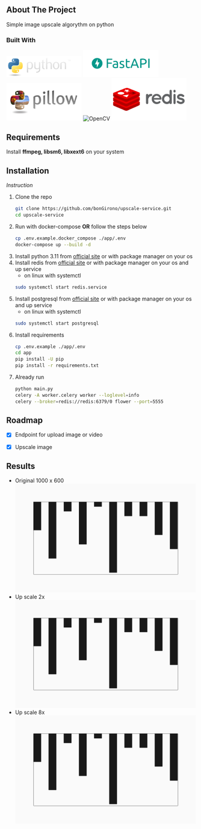 ## About The Project
Simple image upscale algorythm on python


### Built With

<img alt="Python" src="logo%2Fpython.png" width="200"/>
<img alt="FastApi" src="logo%2Ffastapi.png" width="200"/>
<img alt="Pillow" src="logo%2Fpillow.png" width="200"/>
<img alt="OpenCV" src="logo%2Fopencv.png)" width="200"/>
<img alt="Redis" src="logo%2Fredis.png" width="200"/>


## Requirements
Install **ffmpeg, libsm6, libxext6** on your system

## Installation

_Instruction_

1. Clone the repo
   ```sh
   git clone https://github.com/bonGirono/upscale-service.git
   cd upscale-service
   ```
2. Run with docker-compose **OR** follow the steps below 
   ```sh
   cp .env.example.docker_compose ./app/.env
   docker-compose up --build -d
   ```
3. Install python 3.11 from [official site](https://www.python.org) or with package manager on your os
4. Install redis from [official site](https://redis.io) or with package manager on your os and up service
   * on linux with systemctl
   ```sh
   sudo systemctl start redis.service
   ```
5. Install postgresql from [official site](https://www.postgresql.org) or with package manager on your os and up service
   * on linux with systemctl
   ```sh
   sudo systemctl start postgresql
   ```
7. Install requirements
   ```sh
   cp .env.example ./app/.env
   cd app
   pip install -U pip
   pip install -r requirements.txt
   ```
8. Already run
   ```sh
   python main.py
   celery -A worker.celery worker --loglevel=info
   celery --broker=redis://redis:6379/0 flower --port=5555
   ```


## Roadmap

- [X] Endpoint for upload image or video
- [x] Upscale image


## Results
* Original 1000 x 600
   ![input.png](demo%2Finput.png)
* Up scale 2x
  ![output2x.png](demo%2Foutput2x.png)
* Up scale 8x
  ![output8x.png](demo%2Foutput8x.png)
